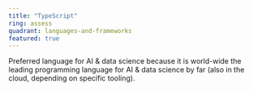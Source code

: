 ```yaml
---
title: "TypeScript"
ring: assess
quadrant: languages-and-frameworks
featured: true
---
```


Preferred language for AI & data science because it is world-wide the leading programming language for AI & data science by far (also in the cloud, depending on specific tooling). 